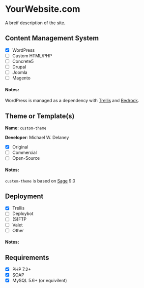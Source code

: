 # YourWebsite.com
A breif description of the site.

## Content Management System
- [x] WordPress
- [ ] Custom HTML/PHP
- [ ] Concrete5
- [ ] Drupal
- [ ] Joomla
- [ ] Magento

#### Notes:
WordPress is managed as a dependency with [Trellis](https://roots.io/trellis/) and [Bedrock](https://roots.io/bedrock/).

## Theme or Template(s)
**Name**: `custom-theme`

**Developer**: Michael W. Delaney
- [x] Original
- [ ] Commercial
- [ ] Open-Source

#### Notes:
`custom-theme` is based on [Sage](https://roots.io/sage) 9.0

## Deployment
- [x] Trellis
- [ ] Deploybot
- [ ] (S)FTP
- [ ] Valet
- [ ] Other

#### Notes:

## Requirements
- [x] PHP 7.2+
- [x] SOAP
- [x] MySQL 5.6+ (or equivilent)
